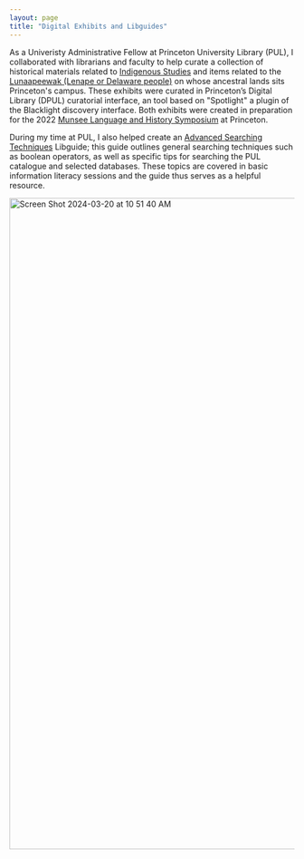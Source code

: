 ```yaml
---
layout: page
title: "Digital Exhibits and Libguides" 
---
```

As a Univeristy Administrative Fellow at Princeton University Library (PUL), I collaborated with librarians and faculty to help curate a collection of historical materials related to [Indigenous Studies](https://dpul.princeton.edu/indigenous-cultures) and items related to the [Lunaapeewak (Lenape or Delaware people)](https://dpul.princeton.edu/lenape) on whose ancestral lands sits Princeton's campus. These exhibits were curated in Princeton’s Digital Library (DPUL) curatorial interface, an tool based on "Spotlight" a plugin of the Blacklight discovery interface. Both exhibits were created in preparation for the 2022 [Munsee Language and History Symposium](https://indigenous.princeton.edu/events/munsee-language-history-symposium) at Princeton.

During my time at PUL, I also helped create an [Advanced Searching Techniques](https://libguides.princeton.edu/advancedsearch) Libguide; this guide outlines general searching techniques such as boolean operators, as well as specific tips for searching the PUL catalogue and selected databases. These topics are covered in basic information literacy sessions and the guide thus serves as a helpful resource. 

<img width="1150" alt="Screen Shot 2024-03-20 at 10 51 40 AM" src="https://github.com/evandttr/evandttr.github.io/assets/120140116/10a51d9f-625e-4243-8490-7d1254641391">

